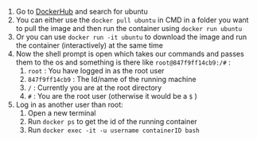 1. Go to [DockerHub](https:/hub.docker.com) and search for ubuntu
2. You can either use the `docker pull ubuntu` in CMD in a folder you want to pull the image and then run the container using `docker run ubuntu` 
3. Or you can use `docker run -it ubuntu` to download the image and run the container (interactively) at the same time
4. Now the shell prompt is open which takes our commands and passes them to the os and something is there like `root@847f9ff14cb9:/#` :
	 1. `root` : You have logged in as the root user  
	 2. `847f9ff14cb9` : The Id/name of the running machine  
	 3. `/` : Currently you are at the root directory  
	 4. `#` : You are the root user (otherwise it would be a `$` )  
5. Log in as another user than root:
	1. Open a new terminal  
	 2. Run `docker ps` to get the id of the running container  
	 3. Run `docker exec -it -u username containerID bash`  
 